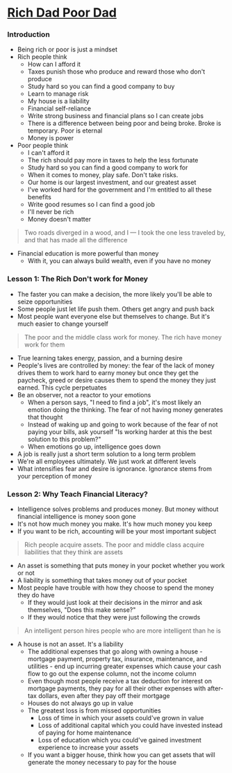 # [Rich Dad Poor Dad](https://www.amazon.com/Rich-Dad-Poor-Teach-Middle/dp/1612680194/ref=sxts_sxwds-bia?keywords=rich+dad+poor+dad&pd_rd_i=1612680194&pd_rd_r=5c7b71a2-5f87-47d4-8b26-8791927f3f99&pd_rd_w=1j6Nj&pd_rd_wg=OvJNo&pf_rd_p=1cb3f32a-ccfd-479b-8a13-b22f56c942c6&pf_rd_r=1WFCF50Y6BBXS9K6F56H&psc=1&qid=1573607507)

### Introduction

- Being rich or poor is just a mindset
- Rich people think
    - How can I afford it
    - Taxes punish those who produce and reward those who don't produce
    - Study hard so you can find a good company to buy
    - Learn to manage risk
    - My house is a liability
    - Financial self-reliance
    - Write strong business and financial plans so I can create jobs
    - There is a difference between being poor and being broke. Broke is temporary. Poor is eternal
    - Money is power
- Poor people think
    - I can't afford it
    - The rich should pay more in taxes to help the less fortunate
    - Study hard so you can find a good company to work for
    - When it comes to money, play safe. Don't take risks.
    - Our home is our largest investment, and our greatest asset
    - I've worked hard for the government and I'm entitled to all these benefits
    - Write good resumes so I can find a good job
    - I'll never be rich
    - Money doesn't matter

> Two roads diverged in a wood, and I — I took the one less traveled by, and that has made all the difference

- Financial education is more powerful than money
    - With it, you can always build wealth, even if you have no money

### Lesson 1: The Rich Don't work for Money

- The faster you can make a decision, the more likely you'll be able to seize opportunities
- Some people just let life push them. Others get angry and push back
- Most people want everyone else but themselves to change. But it's much easier to change yourself

> The poor and the middle class work for money. The rich have money work for them

- True learning takes energy, passion, and a burning desire
- People's lives are controlled by money: the fear of the lack of money drives them to work hard to earny money but once they get the paycheck, greed or desire causes them to spend the money they just earned. This cycle perpetuates
- Be an observer, not a reactor to your emotions
    - When a person says, "I need to find a job", it's most likely an emotion doing the thinking. The fear of not having money generates that thought
    - Instead of waking up and going to work because of the fear of not paying your bills, ask yourself "Is working harder at this the best solution to this problem?"
    - When emotions go up, intelligence goes down
- A job is really just a short term solution to a long term problem
- We're all employees ultimately. We just work at different levels
- What intensifies fear and desire is ignorance. Ignorance stems from your perception of money

### Lesson 2: Why Teach Financial Literacy?

- Intelligence solves problems and produces money. But money without financial intelligence is money soon gone
- It's not how much money you make. It's how much money you keep
- If you want to be rich, accounting will be your most important subject

> Rich people acquire assets. The poor and middle class acquire liabilities that they think are assets

- An asset is something that puts money in your pocket whether you work or not
- A liability is something that takes money out of your pocket
- Most people have trouble with how they choose to spend the money they do have
    - If they would just look at their decisions in the mirror and ask themselves, "Does this make sense?"
    - If they would notice that they were just following the crowds

> An intelligent person hires people who are more intelligent than he is

- A house is not an asset. It's a liability
    - The additional expenses that go along with owning a house - mortgage payment, property tax, insurance, maintenance, and utilities - end up incurring greater expenses which cause your cash flow to go out the expense column, not the income column
    - Even though most people receive a tax deduction for interest on mortgage payments, they pay for all their other expenses with after-tax dollars, even after they pay off their mortgage
    - Houses do not always go up in value
    - The greatest loss is from missed opportunities
        - Loss of time in which your assets could've grown in value
        - Loss of additional capital which you could have invested instead of paying for home maintenance
        - Loss of education which you could've gained investment experience to increase your assets
    - If you want a bigger house, think how you can get assets that will generate the money necessary to pay for the house
